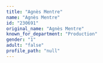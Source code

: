 ```yaml
---
title: "Agnès Mentre"
name: "Agnès Mentre"
id: "230691"
original_name: "Agnès Mentre"
known_for_department: "Production"
gender: "1"
adult: "false"
profile_path: "null"
---
```

